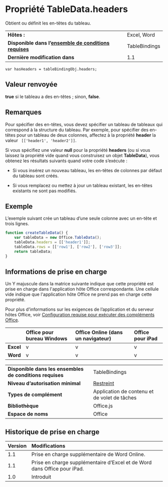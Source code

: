 
# <a name="tabledata.headers-property"></a>Propriété TableData.headers
Obtient ou définit les en-têtes du tableau.

|||
|:-----|:-----|
|**Hôtes :**|Excel, Word|
|**Disponible dans l’[ensemble de conditions requises](../../docs/overview/specify-office-hosts-and-api-requirements.md)**|TableBindings|
|**Dernière modification dans**|1.1|

```
var hasHeaders = tableBindingObj.headers;
```


## <a name="return-value"></a>Valeur renvoyée

 **true** si le tableau a des en-têtes ; sinon, **false**. 


## <a name="remarks"></a>Remarques

Pour spécifier des en-têtes, vous devez spécifier un tableau de tableaux qui correspond à la structure du tableau. Par exemple, pour spécifier des en-têtes pour un tableau de deux colonnes, affectez à la propriété **header** la valeur ` [['header1', 'header2']]`.

Si vous spécifiez une valeur **null** pour la propriété **headers** (ou si vous laissez la propriété vide quand vous construisez un objet **TableData**), vous obtenez les résultats suivants quand votre code s’exécute :


- Si vous insérez un nouveau tableau, les en-têtes de colonnes par défaut du tableau sont créés.
    
- Si vous remplacez ou mettez à jour un tableau existant, les en-têtes existants ne sont pas modifiés.
    

## <a name="example"></a>Exemple

L’exemple suivant crée un tableau d’une seule colonne avec un en-tête et trois lignes.


```js
function createTableData() {
    var tableData = new Office.TableData();
    tableData.headers = [['header1']];
    tableData.rows = [['row1'], ['row2'], ['row3']];
    return tableData;
}

```


## <a name="support-details"></a>Informations de prise en charge


Un Y majuscule dans la matrice suivante indique que cette propriété est prise en charge dans l'application hôte Office correspondante. Une cellule vide indique que l'application hôte Office ne prend pas en charge cette propriété.

Pour plus d’informations sur les exigences de l’application et du serveur hôtes Office, voir [Configuration requise pour exécuter des compléments Office](../../docs/overview/requirements-for-running-office-add-ins.md).

||**Office pour bureau Windows**|**Office Online (dans un navigateur)**|**Office pour iPad**|
|:-----|:-----|:-----|:-----|
|**Excel**|v|v|v|
|**Word**|v|v|v|

|||
|:-----|:-----|
|**Disponible dans les ensembles de conditions requises**|TableBindings|
|**Niveau d’autorisation minimal**|[Restreint](../../docs/develop/requesting-permissions-for-api-use-in-content-and-task-pane-add-ins.md)|
|**Types de complément**|Application de contenu et de volet de tâches|
|**Bibliothèque**|Office.js|
|**Espace de noms**|Office|

## <a name="support-history"></a>Historique de prise en charge




|**Version**|**Modifications**|
|:-----|:-----|
|1.1|Prise en charge supplémentaire de Word Online.|
|1.1|Prise en charge supplémentaire d’Excel et de Word dans Office pour iPad.|
|1.0|Introduit|
